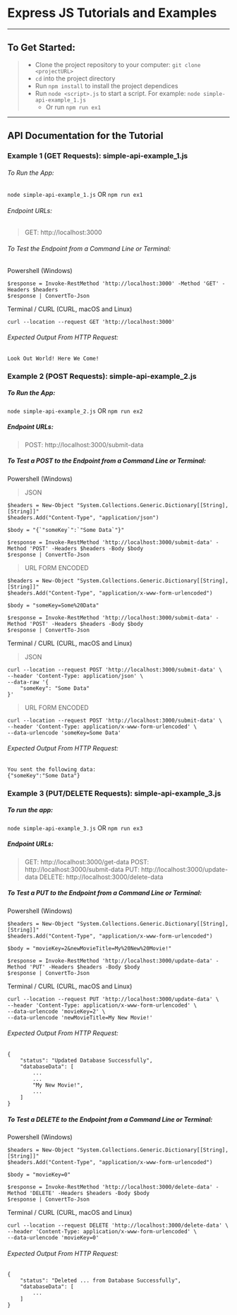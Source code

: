# Express JS Tutorials and Examples

---

## To Get Started:

> - Clone the project repository to your computer: `git clone <projectURL>`
> - `cd` into the project directory
> - Run `npm install` to install the project dependices
> - Run `node <script>.js` to start a script. For example: `node simple-api-example_1.js`
>    - Or run `npm run ex1`


---

## API Documentation for the Tutorial


### Example 1 (GET Requests): simple-api-example_1.js

###### To Run the App:

`node simple-api-example_1.js` OR `npm run ex1`

###### Endpoint URLs: 
> GET: http://localhost:3000

###### To Test the Endpoint from a Command Line or Terminal:

Powershell (Windows)
```
$response = Invoke-RestMethod 'http://localhost:3000' -Method 'GET' -Headers $headers
$response | ConvertTo-Json
```

Terminal / CURL (CURL, macOS and Linux)
```
curl --location --request GET 'http://localhost:3000'
```

###### Expected Output From HTTP Request:

```
Look Out World! Here We Come!
```

### Example 2 (POST Requests): simple-api-example_2.js

##### To Run the App:

`node simple-api-example_2.js` OR `npm run ex2`

##### Endpoint URLs: 
> POST: http://localhost:3000/submit-data

##### To Test a POST to the Endpoint from a Command Line or Terminal:

Powershell (Windows)

> JSON

```
$headers = New-Object "System.Collections.Generic.Dictionary[[String],[String]]"
$headers.Add("Content-Type", "application/json")

$body = "{`"someKey`":`"Some Data`"}"

$response = Invoke-RestMethod 'http://localhost:3000/submit-data' -Method 'POST' -Headers $headers -Body $body
$response | ConvertTo-Json
```

> URL FORM ENCODED

```
$headers = New-Object "System.Collections.Generic.Dictionary[[String],[String]]"
$headers.Add("Content-Type", "application/x-www-form-urlencoded")

$body = "someKey=Some%20Data"

$response = Invoke-RestMethod 'http://localhost:3000/submit-data' -Method 'POST' -Headers $headers -Body $body
$response | ConvertTo-Json
```

Terminal / CURL (CURL, macOS and Linux)

> JSON

```
curl --location --request POST 'http://localhost:3000/submit-data' \
--header 'Content-Type: application/json' \
--data-raw '{
    "someKey": "Some Data"
}'
```

> URL FORM ENCODED

```
curl --location --request POST 'http://localhost:3000/submit-data' \
--header 'Content-Type: application/x-www-form-urlencoded' \
--data-urlencode 'someKey=Some Data'
```

###### Expected Output From HTTP Request:
```
You sent the following data:
{"someKey":"Some Data"}
```

### Example 3 (PUT/DELETE Requests): simple-api-example_3.js

##### To run the app:

`node simple-api-example_3.js` OR `npm run ex3`

##### Endpoint URLs: 
> GET: http://localhost:3000/get-data
> POST: http://localhost:3000/submit-data
> PUT: http://localhost:3000/update-data
> DELETE: http://localhost:3000/delete-data

##### To Test a PUT to the Endpoint from a Command Line or Terminal:

Powershell (Windows)

```
$headers = New-Object "System.Collections.Generic.Dictionary[[String],[String]]"
$headers.Add("Content-Type", "application/x-www-form-urlencoded")

$body = "movieKey=2&newMovieTitle=My%20New%20Movie!"

$response = Invoke-RestMethod 'http://localhost:3000/update-data' -Method 'PUT' -Headers $headers -Body $body
$response | ConvertTo-Json
```

Terminal / CURL (CURL, macOS and Linux)

```
curl --location --request PUT 'http://localhost:3000/update-data' \
--header 'Content-Type: application/x-www-form-urlencoded' \
--data-urlencode 'movieKey=2' \
--data-urlencode 'newMovieTitle=My New Movie!'
```

###### Expected Output From HTTP Request:
```
{
    "status": "Updated Database Successfully",
    "databaseData": [
        ...
        ...
        "My New Movie!",
        ...
    ]
}
```

##### To Test a DELETE to the Endpoint from a Command Line or Terminal:

Powershell (Windows)

```
$headers = New-Object "System.Collections.Generic.Dictionary[[String],[String]]"
$headers.Add("Content-Type", "application/x-www-form-urlencoded")

$body = "movieKey=0"

$response = Invoke-RestMethod 'http://localhost:3000/delete-data' -Method 'DELETE' -Headers $headers -Body $body
$response | ConvertTo-Json
```

Terminal / CURL (CURL, macOS and Linux)

```
curl --location --request DELETE 'http://localhost:3000/delete-data' \
--header 'Content-Type: application/x-www-form-urlencoded' \
--data-urlencode 'movieKey=0'
```

###### Expected Output From HTTP Request:
```
{
    "status": "Deleted ... from Database Successfully",
    "databaseData": [
        ...
    ]
}
```